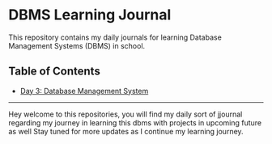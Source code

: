# DBMS Learning Journal

This repository contains my daily journals for learning Database Management Systems (DBMS) in school.

## Table of Contents

- [Day 3: Database Management System](day-3.md)

---

Hey welcome to this repositories, you will find my daily sort of jjournal regarding my journey in learning this dbms with projects in upcoming future as well
Stay tuned for more updates as I continue my learning journey.
